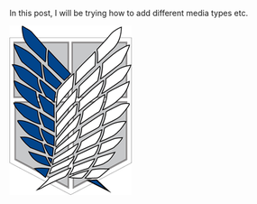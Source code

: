 In this post, I will be trying how to add different media types etc. 

![Wings of Freedom](../mediafiles/imagetest/wingsoffreedom.png)